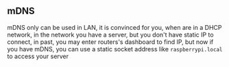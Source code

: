 ## mDNS

mDNS only can be used in LAN, it is convinced for you, when are in a DHCP network, in the network you have a server, but you don't have static IP to connect, in past, you may enter routers's dashboard to find IP, but now if you have mDNS, you can use a static socket address like ```raspberrypi.local``` to access your server


